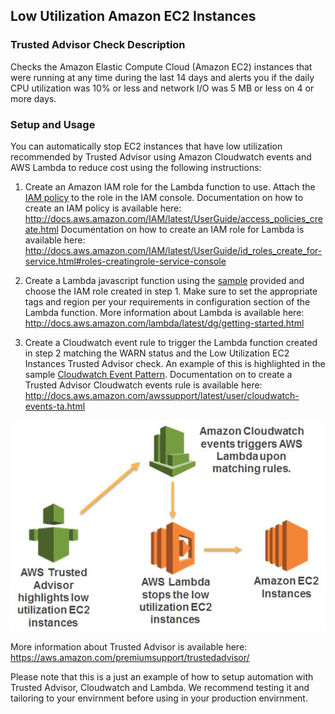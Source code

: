 ## Low Utilization Amazon EC2 Instances 

### Trusted Advisor Check Description
Checks the Amazon Elastic Compute Cloud (Amazon EC2) instances that were running at any time during the last 14 days and alerts you if the daily CPU utilization was 10% or less and network I/O was 5 MB or less on 4 or more days.

### Setup and Usage
You can automatically stop EC2 instances that have low utilization recommended by Trusted Advisor using Amazon Cloudwatch events and AWS Lambda to reduce cost using the following instructions:

1. Create an Amazon IAM role for the Lambda function to use. Attach the [IAM policy](IAMPolicy) to the role in the IAM console.
Documentation on how to create an IAM policy is available here: http://docs.aws.amazon.com/IAM/latest/UserGuide/access_policies_create.html
Documentation on how to create an IAM role for Lambda is available here: http://docs.aws.amazon.com/IAM/latest/UserGuide/id_roles_create_for-service.html#roles-creatingrole-service-console

2. Create a Lambda javascript function using the [sample](LambdaFunction.js) provided and choose the IAM role created in step 1. Make sure to set the appropriate tags and region per your requirements in configuration section of the Lambda function. 
More information about Lambda is available here: http://docs.aws.amazon.com/lambda/latest/dg/getting-started.html

3. Create a Cloudwatch event rule to trigger the Lambda function created in step 2 matching the WARN status and the Low Utilization EC2 Instances Trusted Advisor check. An example of this is highlighted in the sample [Cloudwatch Event Pattern](CloudwatchEventPattern).
Documentation on to create a Trusted Advisor Cloudwatch events rule is available here: http://docs.aws.amazon.com/awssupport/latest/user/cloudwatch-events-ta.html


![Architecture](images/LowUtilizationEC2InstancesArchitecture.jpg)

More information about Trusted Advisor is available here: https://aws.amazon.com/premiumsupport/trustedadvisor/

Please note that this is a just an example of how to setup automation with Trusted Advisor, Cloudwatch and Lambda. We recommend testing it and tailoring to your envirnment before using in your production envirnment. 

